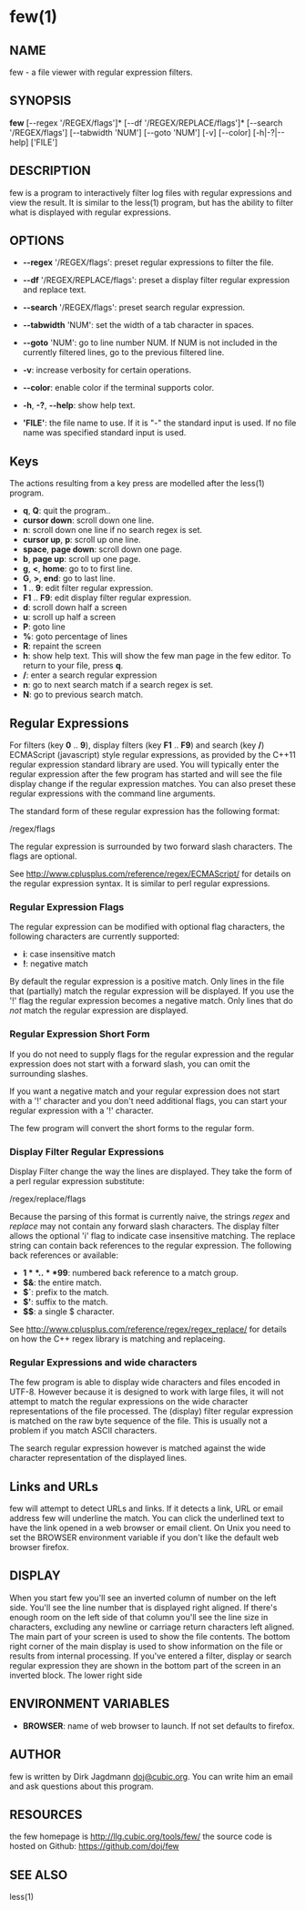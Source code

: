 few(1)
========

NAME
----
few - a file viewer with regular expression filters.

SYNOPSIS
--------
**few** [--regex '/REGEX/flags']\* [--df '/REGEX/REPLACE/flags']\* [--search '/REGEX/flags'] [--tabwidth 'NUM'] [--goto 'NUM'] [-v] [--color] [-h|-?|--help] ['FILE']

DESCRIPTION
-----------
few is a program to interactively filter log files with regular expressions and view the result.
It is similar to the less(1) program, but has the ability to filter what is displayed with regular expressions.

OPTIONS
-------
* **--regex** '/REGEX/flags':
  preset regular expressions to filter the file.

* **--df** '/REGEX/REPLACE/flags':
  preset a display filter regular expression and replace text.

* **--search** '/REGEX/flags':
  preset search regular expression.

* **--tabwidth** 'NUM':
  set the width of a tab character in spaces.

* **--goto** 'NUM':
  go to line number NUM. If NUM is not included in the currently filtered lines, go to the previous filtered line.

* **-v**:
  increase verbosity for certain operations.

* **--color**:
  enable color if the terminal supports color.

* **-h**, **-?**, **--help**:
  show help text.

* **'FILE'**:
  the file name to use. If it is "-" the standard input is used. If no file name was specified standard input is used.

Keys
----
The actions resulting from a key press are modelled after the less(1) program.

* **q**, **Q**:
  quit the program..
* **cursor down**:
  scroll down one line.
* **n**:
  scroll down one line if no search regex is set.
* **cursor up**, **p**:
  scroll up one line.
* **space**, **page down**:
  scroll down one page.
* **b**, **page up**:
  scroll up one page.
* **g**, **<**, **home**:
  go to to first line.
* **G**, **>**, **end**:
  go to last line.
* **1** .. **9**:
  edit filter regular expression.
* **F1** .. **F9**:
  edit display filter regular expression.
* **d**:
  scroll down half a screen
* **u**:
  scroll up half a screen
* **P**:
  goto line
* **%**:
  goto percentage of lines
* **R**:
  repaint the screen
* **h**:
  show help text. This will show the few man page in the few editor. To return to your file, press **q**.
* **/**:
  enter a search regular expression
* **n**:
  go to next search match if a search regex is set.
* **N**:
  go to previous search match.

Regular Expressions
-------------------
For filters (key **0** .. **9**), display filters (key **F1**
.. **F9**) and search (key **/**) ECMAScript (javascript) style
regular expressions, as provided by the C++11 regular expression
standard library are used. You will typically enter the regular
expression after the few program has started and will see the file
display change if the regular expression matches. You can also preset
these regular expressions with the command line arguments.

The standard form of these regular expression has the following format:

/regex/flags

The regular expression is surrounded by two forward slash characters.
The flags are optional.

See <http://www.cplusplus.com/reference/regex/ECMAScript/> for details
on the regular expression syntax. It is similar to perl regular
expressions.

### Regular Expression Flags
The regular expression can be modified with optional flag characters,
the following characters are currently supported:

* **i**:
  case insensitive match
* **!**:
  negative match

By default the regular expression is a positive match. Only lines in
the file that (partially) match the regular expression will be
displayed. If you use the '!' flag the regular expression becomes a
negative match. Only lines that do *not* match the regular expression
are displayed.

### Regular Expression Short Form
If you do not need to supply flags for the regular expression and the
regular expression does not start with a forward slash, you can omit
the surrounding slashes.

If you want a negative match and your regular expression does not
start with a '!' character and you don't need additional flags, you
can start your regular expression with a '!' character.

The few program will convert the short forms to the regular form.

### Display Filter Regular Expressions

Display Filter change the way the lines are displayed. They take the
form of a perl regular expression substitute:

/regex/replace/flags

Because the parsing of this format is currently naive, the strings
_regex_ and _replace_ may not contain any forward slash characters.
The display filter allows the optional 'i' flag to indicate case
insensitive matching.  The replace string can contain back references
to the regular expression. The following back references or available:

* **$1** .. **$99**:
  numbered back reference to a match group.
* **$&**:
  the entire match.
* **$`**:
  prefix to the match.
* **$'**:
  suffix to the match.
* **$$**:
  a single $ character.

See <http://www.cplusplus.com/reference/regex/regex_replace/> for
details on how the C++ regex library is matching and replaceing.

### Regular Expressions and wide characters

The few program is able to display wide characters and files encoded
in UTF-8. However because it is designed to work with large files, it
will not attempt to match the regular expressions on the wide
character representations of the file processed. The (display) filter
regular expression is matched on the raw byte sequence of the
file. This is usually not a problem if you match ASCII characters.

The search regular expression however is matched against the wide
character representation of the displayed lines.

Links and URLs
--------------

few will attempt to detect URLs and links. If it detects a link, URL
or email address few will underline the match. You can click the
underlined text to have the link opened in a web browser or email
client. On Unix you need to set the BROWSER environment variable if
you don't like the default web browser firefox.

DISPLAY
-------

When you start few you'll see an inverted column of number on the left
side. You'll see the line number that is displayed right aligned. If
there's enough room on the left side of that column you'll see the
line size in characters, excluding any newline or carriage return
characters left aligned. The main part of your screen is used to show
the file contents. The bottom right corner of the main display is used
to show information on the file or results from internal processing.
If you've entered a filter, display or search regular expression they
are shown in the bottom part of the screen in an inverted block. The
lower right side

ENVIRONMENT VARIABLES
---------------------

* **BROWSER**:
  name of web browser to launch. If not set defaults to firefox.

AUTHOR
------
few is written by Dirk Jagdmann <doj@cubic.org>. You can write him
an email and ask questions about this program.

RESOURCES
---------
the few homepage is <http://llg.cubic.org/tools/few/>
the source code is hosted on Github: <https://github.com/doj/few>

SEE ALSO
--------
less(1)
